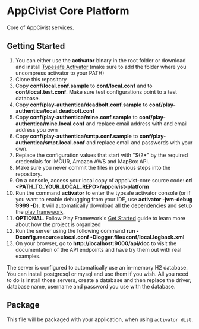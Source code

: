# AppCivist Core Platform

Core of AppCivist services. 

## Getting Started

1. You can either use the **activator** binary in the root folder or download and install [Typesafe Activator][3] (make sure to add the folder where you uncompress activator to your PATH)
2. Clone this repository
3. Copy **conf/local.conf.sample** to **conf/local.conf** and to **conf/local.test.conf**. Make sure test configurations point to a test database. 
4. Copy **conf/play-authentica/deadbolt.conf.sample** to **conf/play-authentica/local.deadbolt.conf**
5. Copy **conf/play-authentica/mine.conf.sample** to **conf/play-authentica/mine.local.conf** and replace email address with and email address you own 
6. Copy **conf/play-authentica/smtp.conf.sample** to **conf/play-authentica/smpt.local.conf** and replace email and passwords with your own. 
6. Replace the configuration values that start with "${?*" by the required credentials for IMGUR, Amazon AWS and MapBox API. 
7. Make sure you never commit the files in previous steps into the repository.
8. On a console, access your local copy of appcivist-core source code: **cd <PATH_TO_YOUR_LOCAL_REPO>/appcivist-platform**
9. Run the command **activator** to enter the typsafe activator console (or if you want to enable debugging from your IDE, use **activator -jvm-debug 9999 -D**). It will automatically download all the dependencies and setup the [play framework][1].  
10. **OPTIONAL**. Follow Play Framework's [Get Started][2] guide to learn more about how the project is organized
11. Run the server using the following command **run -Dconfig.resource=local.conf -Dlogger.file=conf/local.logback.xml**
12. On your browser, go to **http://localhost:9000/api/doc** to visit the documentation of the API endpoints and have try them out with real examples. 

The server is configured to automatically use an in-memory H2 database. You can install postgresql or mysql and use them if you wish. All you need to do is install those servers, create a database and then replace the driver, database name, username and password you use with the database. 

## Package 

This file will be packaged with your application, when using `activator dist`.


[1]: https://www.playframework.com/
[2]: https://www.playframework.com/documentation/2.3.x/Home
[3]: http://typesafe.com/get-started
[4]: https://www.getpostman.com/
